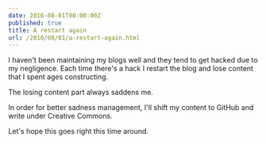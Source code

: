 ```yaml
---
date: 2016-08-01T00:00:00Z
published: true
title: A restart again
url: /2016/08/01/a-restart-again.html
---
```


I haven't been maintaining my blogs well and they tend to get hacked due to my negligence. Each time there's a hack I restart the blog and lose content that I spent ages constructing.

The losing content part always saddens me.

In order for better sadness management, I'll shift my content to GitHub and write under Creative Commons.

Let's hope this goes right this time around.